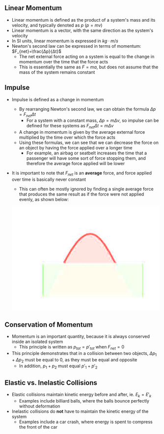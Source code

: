 
## Linear Momentum

* Linear momentum is defined as the product of a system's mass and its velocity, and typically denoted as $p$ $(p=mv)$
* Linear momentum is a vector, with the same direction as the system's velocity
* In SI units, linear momentum is expressed in $kg·m/s$
* Newton's second law can be expressed in terms of momentum: $F_{net}=\frac{Δp}{Δt}$
    * The net external force acting on a system is equal to the change in momentum over the time that the force acts
    * This is essentially the same as $F=ma$, but does not assume that the mass of the system remains constant

## Impulse

* Impulse is defined as a change in momentum
    * By rearranging Newton's second law, we can obtain the formula $Δp=F_{net}Δt$
        * For a system with a constant mass, $Δp=mΔv$, so impulse can be defined for these systems as $F_{net}Δt=mΔv$
    * A change in momentum is given by the average external force multiplied by the time over which the force acts
    * Using these formulas, we can see that we can decrease the force on an object by having the force applied over a longer time
        * For example, an airbag or seatbelt increases the time that a passenger will have some sort of force stopping them, and therefore the average force applied will be lower
* It is important to note that $F_{net}$ is an **average** force, and force applied over time is basically never constant
    * This can often be mostly ignored by finding a single average force that produces the same result as if the force were not applied evenly, as shown below:

    ![](/assets/images/2022-02-02-10-35-51.png)

## Conservation of Momentum

* Momentum is an important quantity, because it is always conserved inside an isolated system
    * This principle is written as $p_{tot}=p'_{tot}$ when $F_{net}=0$
* This principle demonstrates that in a collision between two objects, $Δp_1+Δp_2$ must be equal to $0$, as they must be equal and opposite
    * In addition, $p_1+p_2$ must equal $p'_1+p'_2$

## Elastic vs. Inelastic Collisions

* Elastic collisions maintain kinetic energy before and after, ie. $E_k=E'_k$
    * Examples include billiard balls, where the balls bounce perfectly without deformation
* Inelastic collisions do **not** have to maintain the kinetic energy of the system
    * Examples include a car crash, where energy is spent to compress the front of the car
